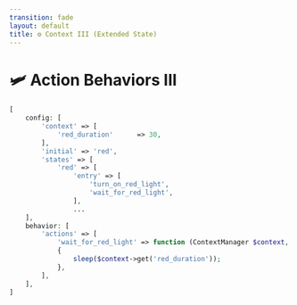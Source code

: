 ```yaml
---
transition: fade
layout: default
title: ⚙ Context III (Extended State)
---
```


# 🛩️ Action Behaviors III

```php {17-20} {maxHeight:'400px'}
[
    config: [
        'context' => [
            'red_duration'      => 30,
        ],
        'initial' => 'red',
        'states' => [
            'red' => [
                'entry' => [
                    'turn_on_red_light',
                    'wait_for_red_light',
                ],
                ...
    ],
    behavior: [
        'actions' => [
            'wait_for_red_light' => function (ContextManager $context, EventDefinition $eventDefinition): void 
            {
                sleep($context->get('red_duration'));
            },
        ],
    ],
]
```

<style>
    code {
        @apply text-xs leading-tight;
    }
</style>

<!--
wait_for_red_light action'ini direkt inline bir fonksiyon olarak tanimlayabiliriz:

bu fonksiyon $context ve $eventDefinition parametrelerini aliyor, tabi bu parametreleri EventMachine paketi sagliyor.

yani her bir action makinenin o anki context'ine ve
makinenin tepki verdigi event'e dair bilgiyi parametre olarak alip, implementasyonda kullanabilyor.

bu action'da da context uzerindeki red_duration'a yani, kirmizi isik bekleme suresine eristik ve 30 saniye sleep uyguladik.

tabi tekrar edeyim, buradaki implementasyon naif, action konseptini anlamak icin uydurulmus bisi.

kirmizi isigin daha once yanmaya basladi ve makineyi hic bisi yapmadan 30 saniye bekletirsek, istedigimiz sonucu elde edecegimizi varsayiyoruz burada.
-->
